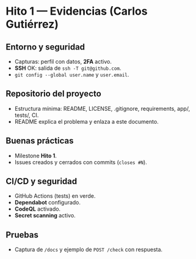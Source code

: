 # Hito 1 — Evidencias (Carlos Gutiérrez)

## Entorno y seguridad
- Capturas: perfil con datos, **2FA** activo.
- **SSH** OK: salida de `ssh -T git@github.com`.
- `git config --global user.name` y `user.email`.

## Repositorio del proyecto
- Estructura mínima: README, LICENSE, .gitignore, requirements, app/, tests/, CI.
- README explica el problema y enlaza a este documento.

## Buenas prácticas
- Milestone **Hito 1**.
- Issues creados y cerrados con commits (`closes #N`).

## CI/CD y seguridad
- GitHub Actions (tests) en verde.
- **Dependabot** configurado.
- **CodeQL** activado.
- **Secret scanning** activo.

## Pruebas
- Captura de `/docs` y ejemplo de `POST /check` con respuesta.
